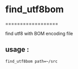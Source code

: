 # find_utf8bom
==================

find utf8 with BOM encoding file

usage :
-------------

`
find_utf8bom path=~/src
`
